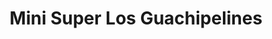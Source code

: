 ---
title: "Mini Super Los Guachipelines"
url: /guachipelin/mini-super-los-guachipelines/
shop: comodidad
---